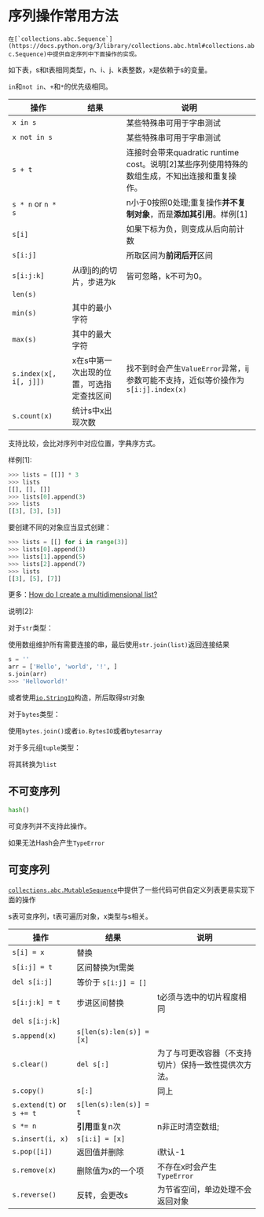 # 序列操作常用方法

``在[`collections.abc.Sequence`](https://docs.python.org/3/library/collections.abc.html#collections.abc.Sequence)中提供自定序列中下面操作的实现。``

如下表，s和t表相同类型，n、i、j、k表整数，x是依赖于s的变量。

`in`和`not in`、`+`和`*`的优先级相同。

| 操作                   | 结果                                     | 说明                                                         |
| ---------------------- | ---------------------------------------- | ------------------------------------------------------------ |
| `x in s`               |                                          | 某些特殊串可用于字串测试                                     |
| `x not in s`           |                                          | 某些特殊串可用于字串测试                                     |
| `s + t`                |                                          | 连接时会带来quadratic runtime cost。说明[2]某些序列使用特殊的数组生成，不知出连接和重复操作。 |
| `s * n` or `n * s`     |                                          | n小于0按照0处理;重复操作**并不复制对象**，而是**添加其引用**。样例[1] |
| `s[i]`                 |                                          | 如果下标为负，则变成从后向前计数                             |
| `s[i:j]`               |                                          | 所取区间为**前闭后开**区间                                   |
| `s[i:j:k]`             | 从i到j的j的切片，步进为k                 | 皆可忽略，k不可为0。                                         |
| `len(s)`               |                                          |                                                              |
| `min(s)`               | 其中的最小字符                           |                                                              |
| `max(s)`               | 其中的最大字符                           |                                                              |
| `s.index(x[, i[, j]])` | x在s中第一次出现的位置，可选指定查找区间 | 找不到时会产生`ValueError`异常，ij参数可能不支持，近似等价操作为`s[i:j].index(x)` |
| `s.count(x)`           | 统计s中x出现次数                         |                                                              |

支持比较，会比对序列中对应位置，字典序方式。

样例[1]:

```python
>>> lists = [[]] * 3
>>> lists
[[], [], []]
>>> lists[0].append(3)
>>> lists
[[3], [3], [3]]
```

要创建不同的对象应当显式创建：

```python
>>> lists = [[] for i in range(3)]
>>> lists[0].append(3)
>>> lists[1].append(5)
>>> lists[2].append(7)
>>> lists
[[3], [5], [7]]
```

更多：[How do I create a multidimensional list?](https://docs.python.org/3/faq/programming.html#faq-multidimensional-list)

说明[2]:

对于`str`类型：

使用数组维护所有需要连接的串，最后使用`str.join(list)`返回连接结果

```python
s = ''
arr = ['Hello', 'world', '!', ]
s.join(arr)
>>> 'Helloworld!'
```

或者使用[`io.StringIO`](https://docs.python.org/3/library/io.html#io.StringIO)构造，所后取得str对象

对于`bytes`类型：

使用`bytes.join()`或者`io.BytesIO`或者`bytesarray`

对于多元组`tuple`类型：

将其转换为`list`

## 不可变序列

```python
hash()
```

可变序列并不支持此操作。

如果无法Hash会产生`TypeError`

## 可变序列

[`collections.abc.MutableSequence`](https://docs.python.org/3/library/collections.abc.html#collections.abc.MutableSequence)中提供了一些代码可供自定义列表更易实现下面的操作

s表可变序列，t表可遍历对象，x类型与s相关。

| 操作                      | 结果                     | 说明                                                 |
| ------------------------- | ------------------------ | ---------------------------------------------------- |
| `s[i] = x`                | 替换                     |                                                      |
| `s[i:j] = t`              | 区间替换为t需类          |                                                      |
| `del s[i:j]`              | 等价于 `s[i:j] = []`     |                                                      |
| `s[i:j:k] = t`            | 步进区间替换             | t必须与选中的切片程度相同                            |
| `del s[i:j:k]`            |                          |                                                      |
| `s.append(x)`             | `s[len(s):len(s)] = [x]` |                                                      |
| `s.clear()`               | `del s[:]`               | 为了与可更改容器（不支持切片）保持一致性提供次方法。 |
| `s.copy()`                | `s[:]`                   | 同上                                                 |
| `s.extend(t)` or `s += t` | `s[len(s):len(s)] = t`   |                                                      |
| `s *= n`                  | **引用**重复n次          | n非正时清空数组;                                     |
| `s.insert(i, x)`          | `s[i:i] = [x]`           |                                                      |
| `s.pop([i])`              | 返回值并删除             | i默认-1                                              |
| `s.remove(x)`             | 删除值为x的一个项        | 不存在x时会产生`TypeError`                           |
| `s.reverse()`             | 反转，会更改s            | 为节省空间，单边处理不会返回对象                     |